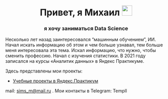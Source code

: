 <h1 align="center">Привет, я Михаил</a> 
<img src="https://github.com/blackcater/blackcater/raw/main/images/Hi.gif" height="32"/></h1>
<h3 align="center"> я хочу заниматься Data Science </h3>

Несколько лет назад заинтересовался “машинным обучением”, ИИ. Начал искать информацию об этом и чем больше узнавал, тем больше меня интересовала эта тема. Искал информацию, что нужно, чтобы сменить профессию. Начал с изучения статистики. В 2021 году записался на курсы «Аналитик данных» в Яндекс Практикуме.

Здесь представлены мои проекты:
  - [Учебные проекты в Яндекс.Практикум](https://github.com/Templl/YandexDataAnalyst)


mail: sims_m@mail.ru .
Мои контакты в Telegram: Templl

<!---
- 👀 I’m interested in ...
- 🌱 I’m currently learning ...
- 💞️ I’m looking to collaborate on ...
- 📫 How to reach me ..
Templl/Templl is a ✨ special ✨ repository because its `README.md` (this file) appears on your GitHub profile.
You can click the Preview link to take a look at your changes.
--->
